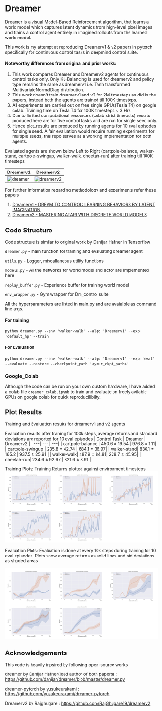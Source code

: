# Dreamer

Dreamer is a visual Model-Based Reinforcement algorithm, that learns a world model which captures latent dynamics from high-level pixel images and trains a control agent entirely in imagined rollouts from the learned world model.

This work is my attempt at reproducing Dreamerv1 & v2 papers in pytorch specifically for continuous control tasks in deepmind control suite.

#### Noteworthy differences from original and prior works:

 1. This work compares Dreamer and Dreamerv2 agents for continuous control tasks only. Only KL-Balancing is used for dreamerv2 and policy type remains the same as dreamerv1 i.e. Tanh transformed MultivariateNormalDiag distribution.
 2. This work doesn't train dreamerv1 and v2 for 2M timesteps as did in the papers, instead both the agents are trained till 100K timesteps.
 3. All experiments are carried out on free single GPUs(Tesla T4) on google colab. Training time on Tesla T4 for 100K timesteps ~ 3 Hrs
 4. Due to limited computational resources (colab strict timeouts) results produced here are for five control tasks and are run for single seed only. 
 5. Hence plot_results are produced by running agents for 10 eval episodes for single seed. A fair evaluation would require running experiments for multiple seeds, this repo serves as a working implementation for both agents.

Evaluated agents are shown below Left to Right (cartpole-balance, walker-stand, cartpole-swingup, walker-walk, cheetah-run) after training till 100K timesteps 

|Dreamerv1 | Dreamerv2 |
| ---| ---|
|![dreamer](results/dreamer.gif)|![dreamerv2](results/dreamerv2.gif)|

For further information regarding methodology and experiments refer these papers
1. [Dreamerv1 - DREAM TO CONTROL: LEARNING BEHAVIORS BY LATENT IMAGINATION](https://arxiv.org/pdf/1912.01603.pdf)
2. [Dreamerv2 - MASTERING ATARI WITH DISCRETE WORLD MODELS](https://arxiv.org/pdf/2010.02193.pdf)

## Code Structure
Code structure is similar to original work by Danijar Hafner in Tensorflow

`dreamer.py`  - main function for training and evaluating dreamer agent

`utils.py`    - Logger, miscallaneous utility functions

`models.py`   - All the networks for world model and actor are implemented here

`replay_buffer.py` - Experience buffer for training world model

`env_wrapper.py`  - Gym wrapper for Dm_control suite

All the hyperparameters are listed in main.py and are avaialble as command line args.

#### For training
`python dreamer.py --env 'walker-walk' --algo 'Dreamerv1' --exp 'default_hp' --train`
#### For Evaluation
`python dreamer.py --env 'walker-walk' --algo 'Dreamerv1' --exp 'eval' --evaluate --restore --checkpoint_path '<your_ckpt_path>'`
### Google_Colab
 Although the code can be run on your own custom hardware, I have added a colab file `dreamer_colab.ipynb` to train and evaluate on freely avilable GPUs on google colab for quick reproducilibilty.

## Plot Results
Training and Evaluation results for dreamerv1 and v2 agents

Evaluation results after traning for 100k steps, average returns and standard deviations are reported for 10 eval episodes
| Control Task | Dreamer | Dreamerv2 |
| ---| --- | ---|
| cartpole-balance | 450.6 ± 19.54  | 976.8 ± 1.11|
| cartpole-swingup | 235.8 ± 42.74 | 684.1 ± 36.97|
| walker-stand| 836.1 ± 165.2 | 937.5 ± 25.91 |
| walker-walk| 487.9 ± 84.81| 228.7 ± 45.95|
| cheetah-run| 234.6 ± 92.67 | 321.6 ± 8.91 |

Training Plots:
Training Returns plotted against environment timesteps
![dreamer_train](results/dreamer_train.jpg)

Evaluation Plots:
Evaluation is done at every 10k steps during training for 10 eval episodes. 
Plots show average returns as solid lines and std deviations as shaded areas

![dreamer_eval](results/dreamer_eval.jpg)

## Acknowledgements
This code is heavily inpsired by following open-source works

dreamer by Danijar Hafner(lead author of both papers) : https://github.com/danijar/dreamer/blob/master/dreamer.py

dreamer-pytorch by yusukeurakami : https://github.com/yusukeurakami/dreamer-pytorch

Dreamerv2 by Rajghugare : https://github.com/RajGhugare19/dreamerv2
